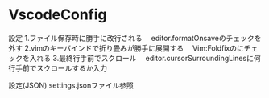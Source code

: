 # VscodeConfig

設定
1.ファイル保存時に勝手に改行される
　editor.formatOnsaveのチェックを外す
2.vimのキーバインドで折り畳みが勝手に展開する
　Vim:Foldfixのにチェックを入れる
3.最終行手前でスクロール
　editor.cursorSurroundingLinesに何行手前でスクロールするか入力
 
設定(JSON)
settings.jsonファイル参照
